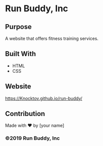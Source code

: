 # Run Buddy, Inc

## Purpose
A website that offers fitness training services. 

## Built With
* HTML
* CSS

## Website
https://Knocktov.github.io/run-buddy/

## Contribution
Made with ❤️ by [your name]

### ©️2019 Run Buddy, Inc 
